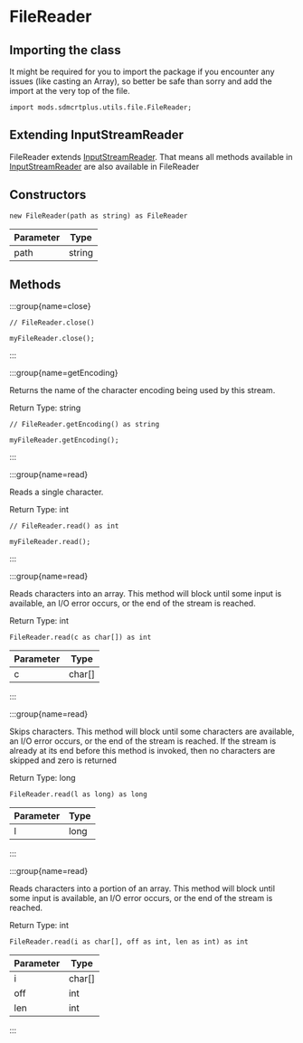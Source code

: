 # FileReader

## Importing the class

It might be required for you to import the package if you encounter any issues (like casting an Array), so better be safe than sorry and add the import at the very top of the file.
```zenscript
import mods.sdmcrtplus.utils.file.FileReader;
```


## Extending InputStreamReader

FileReader extends [InputStreamReader](/mods/sdmcrtplus/utils/file/streams/InputStreamReader). That means all methods available in [InputStreamReader](/mods/sdmcrtplus/utils/file/streams/InputStreamReader) are also available in FileReader

## Constructors


```zenscript
new FileReader(path as string) as FileReader
```
| Parameter |  Type  |
|-----------|--------|
| path      | string |



## Methods

:::group{name=close}

```zenscript
// FileReader.close()

myFileReader.close();
```

:::

:::group{name=getEncoding}

Returns the name of the character encoding being used by this stream.

Return Type: string

```zenscript
// FileReader.getEncoding() as string

myFileReader.getEncoding();
```

:::

:::group{name=read}

Reads a single character.

Return Type: int

```zenscript
// FileReader.read() as int

myFileReader.read();
```

:::

:::group{name=read}

Reads characters into an array. This method will block until some input is available, an I/O error occurs, or the end of the stream is reached.

Return Type: int

```zenscript
FileReader.read(c as char[]) as int
```

| Parameter |  Type  |
|-----------|--------|
| c         | char[] |


:::

:::group{name=read}

Skips characters. This method will block until some characters are available, an I/O error occurs, or the end of the stream is reached. If the stream is already at its end before this method is invoked, then no characters are skipped and zero is returned

Return Type: long

```zenscript
FileReader.read(l as long) as long
```

| Parameter | Type |
|-----------|------|
| l         | long |


:::

:::group{name=read}

Reads characters into a portion of an array. This method will block until some input is available, an I/O error occurs, or the end of the stream is reached.

Return Type: int

```zenscript
FileReader.read(i as char[], off as int, len as int) as int
```

| Parameter |  Type  |
|-----------|--------|
| i         | char[] |
| off       | int    |
| len       | int    |


:::


